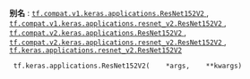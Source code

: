 **别名** : [ `tf.compat.v1.keras.applications.ResNet152V2` ](/api_docs/python/tf/keras/applications/ResNet152V2), [ `tf.compat.v1.keras.applications.resnet_v2.ResNet152V2` ](/api_docs/python/tf/keras/applications/ResNet152V2), [ `tf.compat.v2.keras.applications.ResNet152V2` ](/api_docs/python/tf/keras/applications/ResNet152V2), [ `tf.compat.v2.keras.applications.resnet_v2.ResNet152V2` ](/api_docs/python/tf/keras/applications/ResNet152V2), [ `tf.keras.applications.resnet_v2.ResNet152V2` ](/api_docs/python/tf/keras/applications/ResNet152V2)

```
 tf.keras.applications.ResNet152V2(    *args,    **kwargs) 
```

